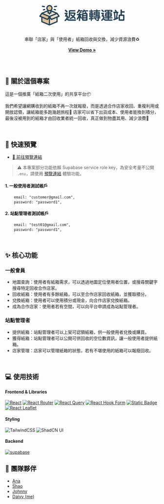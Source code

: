 <div align="center">
  <a href="https://github.com/itsdaiyy/react-boxes">
    <img src="/docs/logo.svg" alt="Logo" width="280">
  </a>
  <br />
  <br />
  <p align="center">
    串聯「店家」與「使用者」紙箱回收與交換，減少資源浪費♻️
    <br />
    <br />
    <a href="https://itsdaiyy.github.io/react-boxes/"><strong>View Demo »</strong></a>
    <br />
  </p>
</div>

<br />
<br />

## 👀 關於這個專案
<p>這是一個推廣「紙箱二次使用」的共享平台📦</p>
我們希望讓網購收到的紙箱不再一次就報廢，而是透過合作店家收回、重複利用或開放認領，讓紙箱能多跑幾趟旅程🚗 
店家可以省下出貨成本、使用者能換到積分，最後沒被用到的紙箱才由回收業者統一回收，真正做到物盡其用、減少浪費🌱</p>

<br />

## 🚀 快速預覽
- [🔗 前往預覽連結](https://itsdaiyy.github.io/react-boxes/#/)
  
> ⚠️ 本專案部分功能依賴 Supabase service role key，為安全考量不公開 `.env`，請使用 [預覽連結](https://itsdaiyy.github.io/react-boxes/#/) 體驗功能。

#### 1. 一般使用者測試帳戶
```
    email: "customer@gmail.com",
    password: "password1",
```

#### 2. 站點管理者測試帳戶
```
    email: "test01@gmail.com",
    password: "password1",
```

<br />

## ✨ 核心功能
### 一般會員
- 地圖查詢：使用者有紙箱需求，可以透過地圖定位使用者位置，或搜尋關鍵字搜尋特定回收合作店家。
- 回收紙箱：使用者有多餘紙箱，可以至合作店家回收紙箱，並獲取積分。
- 兌換紙箱：使用者可以使用積分或現金，向合作店家兌換紙箱。
- 成為合作店家：使用者若有空間，可以向平台申請成為站點管理者。

### 站點管理者
- 提供紙箱：站點管理者可以上架可認領紙箱，供一般使用者兌換或購買。
- 獲得紙箱：站點管理者可以公開可供回收的空位數資訊，讓一般使用者提供紙箱。
- 店家管理：店家可以管理紙箱的狀態，若有不堪使用的紙箱可以報廢回收。

<br />

## 💻 使用技術
#### Frontend & Libraries
[![React](https://img.shields.io/badge/react-20232A?style=for-the-badge&logo=react&logoColor=%2361DAFB)](https://react.dev/)
[![React Router](https://img.shields.io/badge/React_Router-CA4245?style=for-the-badge&logo=reactrouter&logoColor=white)](https://reactrouter.com/)
[![React Query](https://img.shields.io/badge/React_Query-f04444?style=for-the-badge&logo=tanstack)](https://tanstack.com/query/latest/docs/framework/react/overview)
[![React Hook Form](https://img.shields.io/badge/React_Hook_Form-ec5991?style=for-the-badge&logo=react%20hook%20form&logoColor=white)](https://react-hook-form.com/)
[![Static Badge](https://img.shields.io/badge/zod-264b7f?style=for-the-badge&logo=zod)](https://zod.dev/) <br />
[![React Leaflet](https://img.shields.io/badge/React_Leaflet-2A473E?style=for-the-badge&logo=leaflet)](https://react-leaflet.js.org/)

#### Styling
![TailwindCSS](https://img.shields.io/badge/tailwindcss-%2338B2AC.svg?style=for-the-badge&logo=tailwind-css&logoColor=white)
![ShadCN UI](https://img.shields.io/badge/ShadCN_UI-000000?style=for-the-badge&logo=none&logoColor=white)


#### Backend 
[![supabase](https://img.shields.io/badge/supabase-1c1c1c?style=for-the-badge&logo=supabase)](https://supabase.com/)


## 🤝 團隊夥伴
- [Ana](https://github.com/Ana000701)
- [Shao](https://github.com/oxfoxlion)
- [Johnny](https://github.com/JohnnyHsiehTW)
- [Daiyy (me)](https://github.com/itsdaiyy)
